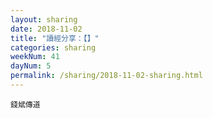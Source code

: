 ```yaml
---
layout: sharing
date: 2018-11-02
title: "讀經分享：【】"
categories: sharing
weekNum: 41
dayNum: 5
permalink: /sharing/2018-11-02-sharing.html
---
```



`錢斌傳道`
